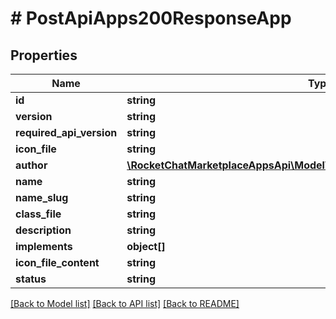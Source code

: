 # # PostApiApps200ResponseApp

## Properties

Name | Type | Description | Notes
------------ | ------------- | ------------- | -------------
**id** | **string** |  | [optional]
**version** | **string** |  | [optional]
**required_api_version** | **string** |  | [optional]
**icon_file** | **string** |  | [optional]
**author** | [**\RocketChatMarketplaceAppsApi\Model\PostApiApps200ResponseAppAuthor**](PostApiApps200ResponseAppAuthor.md) |  | [optional]
**name** | **string** |  | [optional]
**name_slug** | **string** |  | [optional]
**class_file** | **string** |  | [optional]
**description** | **string** |  | [optional]
**implements** | **object[]** |  | [optional]
**icon_file_content** | **string** |  | [optional]
**status** | **string** |  | [optional]

[[Back to Model list]](../../README.md#models) [[Back to API list]](../../README.md#endpoints) [[Back to README]](../../README.md)
